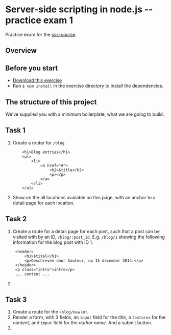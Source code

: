 # Server-side scripting in node.js -- practice exam 1

Practice exam for the [sss-course](https://github.com/CMDA/sss-course).

## Overview



## Before you start
* [Download this exercise](http://cl.ly/1z0Q373i1Q0R)
* Run ```$ npm install``` in the exercise directory to install the dependencies. 

## The structure of this project
We've supplied you with a minimum boilerplate, what we are going to build.


## Task 1
1. Create a router for ```/blog```
    ```
        <h1>Blog entries</h1>
        <ul>
            <li>
                <a href="#">
                    <h2>$title</h2>
                    <p></p>
                </a>
            </li>
        </ul>
    ```
2. Show on the all locations available on this page, with an anchor to a detail page for each location.


## Task 2
1. Create a route for a detail page for each post, such that a post can be visited with by an ID, ```/blog/:post_id```. E.g. ```/blog/1``` showing the following information for the blog post with ID 1.

        <header>
            <h1>$titel</h1>
            <p>Geschreven door $auteur, op 15 december 2014.</p>
        </header>
        <p class="intro">intro</p>
        ... content ...
2. 


## Task 3
1. Create a route for the ```/blog/new``` url. 
2. Render a form, with 3 fields, an ```input``` field for the _title_, a ```textarea``` for the _content_, and ```input``` field for the _author name_. And a submit button. 
3. 


